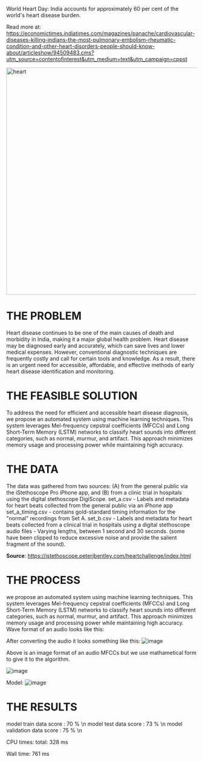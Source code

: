 World Heart Day: India accounts for approximately 60 per cent of the world's heart disease burden.

Read more at:
https://economictimes.indiatimes.com/magazines/panache/cardiovascular-diseases-killing-indians-the-most-pulmonary-embolism-rheumatic-condition-and-other-heart-disorders-people-should-know-about/articleshow/94509483.cms?utm_source=contentofinterest&utm_medium=text&utm_campaign=cppst

<img width="600" alt="heart" src="https://github.com/SrujanEppalapally/Heart-Sound-Analysis-and-Classification/assets/62091112/f0263d84-fe45-418f-847b-2e97f24b65b4">



<h1>THE PROBLEM</h1>
Heart disease continues to be one of the main causes of death and morbidity in India, making it a major global health problem. Heart disease may be diagnosed early and accurately, which can save lives and lower medical expenses. However, conventional diagnostic techniques are frequently costly and call for certain tools and knowledge. As a result, there is an urgent need for accessible, affordable, and effective methods of early heart disease identification and monitoring.

<h1>THE FEASIBLE SOLUTION</h1>
To address the need for efficient and accessible heart disease diagnosis, we propose an automated system using machine learning techniques. This system leverages Mel-frequency cepstral coefficients (MFCCs) and Long Short-Term Memory (LSTM) networks to classify heart sounds into different categories, such as normal, murmur, and artifact. This approach minimizes memory usage and processing power while maintaining high accuracy.

<h1>THE DATA</h1>
The data was gathered from two sources: (A) from the general public via the iStethoscope Pro iPhone app, and (B) from a clinic trial in hospitals using the digital stethoscope DigiScope.
set_a.csv - Labels and metadata for heart beats collected from the general public via an iPhone app
set_a_timing.csv - contains gold-standard timing information for the "normal" recordings from Set A.
set_b.csv - Labels and metadata for heart beats collected from a clinical trial in hospitals using a digital stethoscope
audio files - Varying lengths, between 1 second and 30 seconds. (some have been clipped to reduce excessive noise and provide the salient fragment of the sound).

<b>Source</b>: https://istethoscope.peterjbentley.com/heartchallenge/index.html
<h1>THE PROCESS</h1>
we propose an automated system using machine learning techniques. This system leverages Mel-frequency cepstral coefficients (MFCCs) and Long Short-Term Memory (LSTM) networks to classify heart sounds into different categories, such as normal, murmur, and artifact. This approach minimizes memory usage and processing power while maintaining high accuracy.
Wave format of an audio looks like this:

After converting the audio it looks something like this:
![image](https://github.com/SrujanEppalapally/Heart-Sound-Analysis-and-Classification/assets/62091112/5d480f24-c952-463c-a3cb-22947996a16d)

Above is an image format of an audio MFCCs but we use mathametical form to give it to the algorithm.

![image](https://github.com/SrujanEppalapally/Heart-Sound-Analysis-and-Classification/assets/62091112/4185ba52-ff12-4b50-ae3f-1449ffef243d)

Model:
![image](https://github.com/SrujanEppalapally/Heart-Sound-Analysis-and-Classification/assets/62091112/79e8b55a-d553-466d-b673-b559d9977f19)


<h1>THE RESULTS</h1>

model train data score       :  70 % \n
model test data score        :  73 % \n
model validation data score  :  75 % \n

CPU times: total: 328 ms

Wall time: 761 ms

